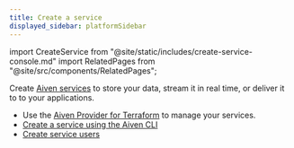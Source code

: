 ```yaml
---
title: Create a service
displayed_sidebar: platformSidebar
---
```


import CreateService from "@site/static/includes/create-service-console.md"
import RelatedPages from "@site/src/components/RelatedPages";

Create [Aiven services](/docs/products/services) to store your data, stream it in real time, or deliver it to to your applications.

<CreateService/>

<RelatedPages/>

- Use the [Aiven Provider for Terraform](/docs/tools/terraform) to manage your services.
- [Create a service using the Aiven CLI](/docs/tools/cli/service-cli#avn-cli-service-create)
- [Create service users](/docs/platform/howto/create_new_service_user)
